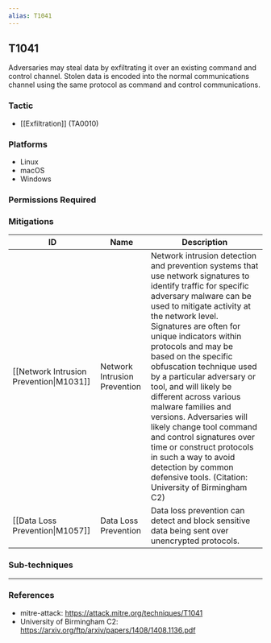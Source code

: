 ```yaml
---
alias: T1041
---
```


## T1041

Adversaries may steal data by exfiltrating it over an existing command and control channel. Stolen data is encoded into the normal communications channel using the same protocol as command and control communications.


### Tactic
- [[Exfiltration]] (TA0010)

### Platforms
- Linux
- macOS
- Windows

### Permissions Required

### Mitigations

| ID | Name | Description |
| --- | --- | --- |
| [[Network Intrusion Prevention\|M1031]] | Network Intrusion Prevention | Network intrusion detection and prevention systems that use network signatures to identify traffic for specific adversary malware can be used to mitigate activity at the network level. Signatures are often for unique indicators within protocols and may be based on the specific obfuscation technique used by a particular adversary or tool, and will likely be different across various malware families and versions. Adversaries will likely change tool command and control signatures over time or construct protocols in such a way to avoid detection by common defensive tools. (Citation: University of Birmingham C2) |
| [[Data Loss Prevention\|M1057]] | Data Loss Prevention | Data loss prevention can detect and block sensitive data being sent over unencrypted protocols. |

### Sub-techniques


---
### References

- mitre-attack: https://attack.mitre.org/techniques/T1041
- University of Birmingham C2: https://arxiv.org/ftp/arxiv/papers/1408/1408.1136.pdf
